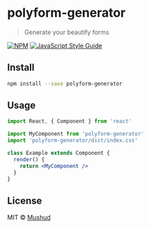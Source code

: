 # polyform-generator

> Generate your beautify forms

[![NPM](https://img.shields.io/npm/v/polyform-generator.svg)](https://www.npmjs.com/package/polyform-generator) [![JavaScript Style Guide](https://img.shields.io/badge/code_style-standard-brightgreen.svg)](https://standardjs.com)

## Install

```bash
npm install --save polyform-generator
```

## Usage

```jsx
import React, { Component } from 'react'

import MyComponent from 'polyform-generator'
import 'polyform-generator/dist/index.css'

class Example extends Component {
  render() {
    return <MyComponent />
  }
}
```

## License

MIT © [Mushud](https://github.com/Mushud)
